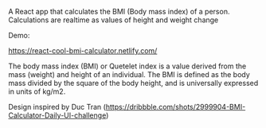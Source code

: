 A React app that calculates the BMI (Body mass index) of a person.
Calculations are realtime as values of height and weight change

Demo:

https://react-cool-bmi-calculator.netlify.com/


The body mass index (BMI) or Quetelet index is a value derived from the
mass (weight) and height of an individual. The BMI is defined as the 
body mass divided by the square of the body height, and is universally 
expressed in units of kg/m2.

Design inspired by Duc Tran (https://dribbble.com/shots/2999904-BMI-Calculator-Daily-UI-challenge)

